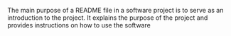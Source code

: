 The main purpose of a README file in a software project is to serve as an introduction to the project. It explains the purpose of the project and provides instructions on how to use the software
